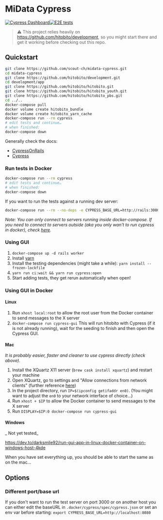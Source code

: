 # MiData Cypress
[![Cypress Dashboard](https://img.shields.io/badge/cypress-dashboard-brightgreen.svg)](https://dashboard.cypress.io/#/projects/hd1whh/runs)[![E2E tests](https://github.com/scout-ch/midata-cypress/actions/workflows/e2e-tests.yml/badge.svg)](https://github.com/scout-ch/midata-cypress/actions/workflows/e2e-tests.yml)

> :warning: This project relies heavily on https://github.com/hitobito/development, so you might start there and get it working before checking out this repo.

## Quickstart

```bash
git clone https://github.com/scout-ch/midata-cypress.git
cd midata-cypress
git clone https://github.com/hitobito/development.git
cd development/app
git clone https://github.com/hitobito/hitobito.git
git clone https://github.com/hitobito/hitobito_youth.git
git clone https://github.com/hitobito/hitobito_pbs.git
cd ../..
docker-compose pull
docker volume create hitobito_bundle
docker volume create hitobito_yarn_cache
docker-compose run --rm cypress
# edit tests and continue…
# when finished:
docker-compose down
```

Generally check the docs:
 - [CypressOnRails](https://github.com/shakacode/cypress-on-rails#cypressonrails)
 - [Cypress](https://docs.cypress.io/guides/overview/why-cypress.html#In-a-nutshell)

### Run tests in Docker

```bash
docker-compose run --rm cypress
# edit tests and continue…
# when finished:
docker-compose down
```

If you want to run the tests against a running dev server:

```bash
docker-compose run --rm --no-deps -e CYPRESS_BASE_URL=http://rails:3000 cypress
```

_Note: You can only connect to servers running inside docker-compose. If you need to connect to servers outside (aka you only wan't to run cypress in docker), check [here](https://www.cypress.io/blog/2019/05/02/run-cypress-with-a-single-docker-command/)._

### Using GUI
 1. `docker-compose up -d rails worker`
 2. Install [yarn](https://yarnpkg.com/en/docs/install)
 4. Install the testing dependencies (might take a while): `yarn install --frozen-lockfile`
 5. `yarn run ci:wait && yarn run cypress:open`
 6. Start adding tests, they get rerun automatically when open!

### Using GUI in Docker

#### Linux
 1. Run `xhost local:root` to allow the root user from the Docker container to send messages to the X server
 2. `docker-compose run cypress-gui` This will run hitobito with Cypress (if it is not already running), wait for the seeding to finish and then open the Cypress GUI.

#### Mac

_It is probably easier, faster and cleaner to use cypress directly (check above)._

 1. Install the XQuartz X11 server (`brew cask install xquartz`) and restart your machine
 2. Open XQuartz, go to settings and "Allow connections from network clients" (further reference [here](https://sourabhbajaj.com/blog/2017/02/07/gui-applications-docker-mac/#run-xquartz)) 
 3. In the project directory, run `IP=$(ipconfig getifaddr en0)`. (You might want to adjust the  `en0` to your network interface of choice…)
 4. Run `xhost + $IP` to allow the Docker container to send messages to the X server
 5. Run `DISPLAY=$IP:0 docker-compose run cypress-gui`

 #### Windows

 _ Not yet tested_

https://dev.to/darksmile92/run-gui-app-in-linux-docker-container-on-windows-host-4kde

When you have set everything up, you should be able to start the same as on the mac…
 
 ## Options

 ### Different port/base url

 If you don't want to run the test server on port 3000 or on another host you can either edit the baseURL in `.docker/cypress/spec/cypress.json` or set an env var before starting: `export CYPRESS_BASE_URL=http://localhost:8080`